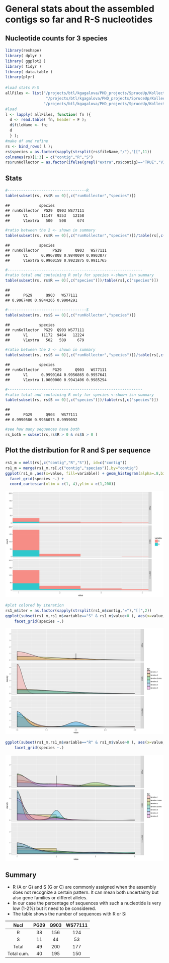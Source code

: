 General stats about the assembled contigs so far and R-S nucleotides
================

Nucleotide counts for 3 species
-------------------------------

``` r
library(reshape)
library( dplyr )
library( ggplot2 )
library( tidyr )
library( data.table )
library(plyr)

#load stats R-S
allFiles <- list("/projects/btl/kgagalova/PHD_projects/SpruceUp/KollectorGeneReconstruction3species/RunKollector/data/OutputKollectorRuns/PG29/RSstatsPG29.txt",
                  "/projects/btl/kgagalova/PHD_projects/SpruceUp/KollectorGeneReconstruction3species/RunKollector/data/OutputKollectorRuns/WS77111/RSstatsWS77111.txt",
                 "/projects/btl/kgagalova/PHD_projects/SpruceUp/KollectorGeneReconstruction3species/RunKollector/data/OutputKollectorRuns/Q903/RSstatsQ903.txt")
#load
l <- lapply( allFiles, function( fn ){
  d <- read.table( fn, header = F );
  d$fileName <- fn;
  d
  } );
#make df and refine
rs <- bind_rows( l );
rs$species = as.factor(sapply(strsplit(rs$fileName,"/"),"[[",11))
colnames(rs)[1:3] = c("contig","R","S")
rs$runKollector = as.factor(ifelse(grepl("extra",rs$contig)=="TRUE","V1extra","V1"))
```

Stats
-----

``` r
#-----------------------------------R
table(subset(rs, rs$R == 0)[,c("runKollector","species")])
```

    ##             species
    ## runKollector  PG29  Q903 WS77111
    ##      V1      11147  9353   12158
    ##      V1extra   500   508     674

``` r
#ratio between the 2 <- shown in summary
table(subset(rs, rs$R == 0)[,c("runKollector","species")])/table(rs[,c("runKollector","species")])
```

    ##             species
    ## runKollector      PG29      Q903   WS77111
    ##      V1      0.9967808 0.9840084 0.9903877
    ##      V1extra 0.9960159 0.9921875 0.9911765

``` r
#------------------------------------------------------------
#ratio total and containing R only for species <-shown isn summary
table(subset(rs, rs$R == 0)[,c("species")])/table(rs[,c("species")])
```

    ## 
    ##      PG29      Q903   WS77111 
    ## 0.9967480 0.9844265 0.9904291

``` r
#-----------------------------------S
table(subset(rs, rs$S == 0)[,c("runKollector","species")])
```

    ##             species
    ## runKollector  PG29  Q903 WS77111
    ##      V1      11172  9464   12224
    ##      V1extra   502   509     679

``` r
#ratio between the 2 <- shown in summary
table(subset(rs, rs$S == 0)[,c("runKollector","species")])/table(rs[,c("runKollector","species")])
```

    ##             species
    ## runKollector      PG29      Q903   WS77111
    ##      V1      0.9990164 0.9956865 0.9957641
    ##      V1extra 1.0000000 0.9941406 0.9985294

``` r
#------------------------------------------------------------
#ratio total and containing R only for species <-shown isn summary
table(subset(rs, rs$S == 0)[,c("species")])/table(rs[,c("species")])
```

    ## 
    ##      PG29      Q903   WS77111 
    ## 0.9990586 0.9956075 0.9959092

``` r
#see how many sequences have both
rs_both = subset(rs,rs$R > 0 & rs$S > 0 )
```

Plot the distribution for R and S per sequence
----------------------------------------------

``` r
rs1_m = melt(rs[,c("contig","R","S")], id=c("contig"))
rs1_m = merge(rs1_m,rs[,c("contig","species")],by="contig")
ggplot(rs1_m ,aes(x=value, fill=variable)) + geom_histogram(alpha=.8,binwidth=1) + 
  facet_grid(species ~.) + 
  coord_cartesian(xlim = c(1, 4),ylim = c(1,200))
```

![](images/plotRS-1.png)

``` r
#plot colored by iteration
rs1_m$iter = as.factor(sapply(strsplit(rs1_m$contig,"="),"[[",2))
ggplot(subset(rs1_m,rs1_m$variable=="S" & rs1_m$value>0 ), aes(x=value, fill=iter)) + geom_density(alpha=.3)+
    facet_grid(species ~.)
```

![](images/plotRS-2.png)

``` r
ggplot(subset(rs1_m,rs1_m$variable=="R" & rs1_m$value>0 ), aes(x=value, fill=iter)) + geom_density(alpha=.3)+
    facet_grid(species ~.)
```

![](images/plotRS-3.png)

Summary
-------

-   R (A or G) and S (G or C) are commonly assigned when the assembly does not recognize a certain pattern. It can mean both uncertainty but also gene families or differet alleles.
-   In our case the percentage of sequences with such a nucleotide is very low (1-2%) but it need to be considered.
-   The table shows the number of sequences with R or S:

|    Nucl    | PG29 | Q903 | WS77111 |
|:----------:|:----:|:----:|:-------:|
|      R     |  38  |  156 |   124   |
|      S     |  11  |  44  |    53   |
|    Total   |  49  |  200 |   177   |
| Total cum. |  40  |  195 |   150   |
